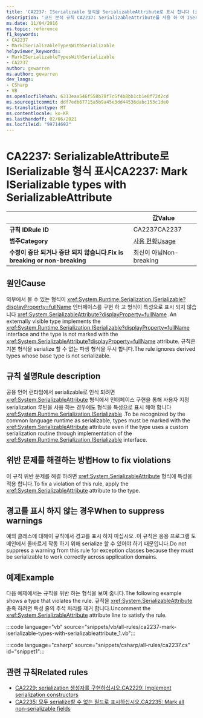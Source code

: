 ```yaml
---
title: 'CA2237: ISerializable 형식을 SerializableAttribute로 표시 합니다 (코드 분석).'
description: '코드 분석 규칙 CA2237: SerializableAttribute를 사용 하 여 ISerializable 형식 표시에 대해 알아봅니다.'
ms.date: 11/04/2016
ms.topic: reference
f1_keywords:
- CA2237
- MarkISerializableTypesWithSerializable
helpviewer_keywords:
- MarkISerializableTypesWithSerializable
- CA2237
author: gewarren
ms.author: gewarren
dev_langs:
- CSharp
- VB
ms.openlocfilehash: 6313eaa546f558b78f7c5f4b8bb1cb1e8f72d2cd
ms.sourcegitcommit: ddf7edb67715a5b9a45e3dd44536dabc153c1de0
ms.translationtype: MT
ms.contentlocale: ko-KR
ms.lasthandoff: 02/06/2021
ms.locfileid: "99714692"
---
```

# <a name="ca2237-mark-iserializable-types-with-serializableattribute"></a><span data-ttu-id="2a052-103">CA2237: SerializableAttribute로 ISerializable 형식 표시</span><span class="sxs-lookup"><span data-stu-id="2a052-103">CA2237: Mark ISerializable types with SerializableAttribute</span></span>

| | <span data-ttu-id="2a052-104">값</span><span class="sxs-lookup"><span data-stu-id="2a052-104">Value</span></span> |
|-|-|
| <span data-ttu-id="2a052-105">**규칙 ID**</span><span class="sxs-lookup"><span data-stu-id="2a052-105">**Rule ID**</span></span> |<span data-ttu-id="2a052-106">CA2237</span><span class="sxs-lookup"><span data-stu-id="2a052-106">CA2237</span></span>|
| <span data-ttu-id="2a052-107">**범주**</span><span class="sxs-lookup"><span data-stu-id="2a052-107">**Category**</span></span> |[<span data-ttu-id="2a052-108">사용 현황</span><span class="sxs-lookup"><span data-stu-id="2a052-108">Usage</span></span>](usage-warnings.md)|
| <span data-ttu-id="2a052-109">**수정이 중단 되거나 중단 되지 않습니다.**</span><span class="sxs-lookup"><span data-stu-id="2a052-109">**Fix is breaking or non-breaking**</span></span> |<span data-ttu-id="2a052-110">최신이 아님</span><span class="sxs-lookup"><span data-stu-id="2a052-110">Non-breaking</span></span>|

## <a name="cause"></a><span data-ttu-id="2a052-111">원인</span><span class="sxs-lookup"><span data-stu-id="2a052-111">Cause</span></span>

<span data-ttu-id="2a052-112">외부에서 볼 수 있는 형식이 <xref:System.Runtime.Serialization.ISerializable?displayProperty=fullName> 인터페이스를 구현 하 고 형식이 특성으로 표시 되지 않습니다 <xref:System.SerializableAttribute?displayProperty=fullName> .</span><span class="sxs-lookup"><span data-stu-id="2a052-112">An externally visible type implements the <xref:System.Runtime.Serialization.ISerializable?displayProperty=fullName> interface and the type is not marked with the <xref:System.SerializableAttribute?displayProperty=fullName> attribute.</span></span> <span data-ttu-id="2a052-113">규칙은 기본 형식을 serialize 할 수 없는 파생 형식을 무시 합니다.</span><span class="sxs-lookup"><span data-stu-id="2a052-113">The rule ignores derived types whose base type is not serializable.</span></span>

## <a name="rule-description"></a><span data-ttu-id="2a052-114">규칙 설명</span><span class="sxs-lookup"><span data-stu-id="2a052-114">Rule description</span></span>

<span data-ttu-id="2a052-115">공용 언어 런타임에서 serializable로 인식 되려면 <xref:System.SerializableAttribute> 형식에서 인터페이스 구현을 통해 사용자 지정 serialization 루틴을 사용 하는 경우에도 형식을 특성으로 표시 해야 합니다 <xref:System.Runtime.Serialization.ISerializable> .</span><span class="sxs-lookup"><span data-stu-id="2a052-115">To be recognized by the common language runtime as serializable, types must be marked with the <xref:System.SerializableAttribute> attribute even if the type uses a custom serialization routine through implementation of the <xref:System.Runtime.Serialization.ISerializable> interface.</span></span>

## <a name="how-to-fix-violations"></a><span data-ttu-id="2a052-116">위반 문제를 해결하는 방법</span><span class="sxs-lookup"><span data-stu-id="2a052-116">How to fix violations</span></span>

<span data-ttu-id="2a052-117">이 규칙 위반 문제를 해결 하려면 <xref:System.SerializableAttribute> 형식에 특성을 적용 합니다.</span><span class="sxs-lookup"><span data-stu-id="2a052-117">To fix a violation of this rule, apply the <xref:System.SerializableAttribute> attribute to the type.</span></span>

## <a name="when-to-suppress-warnings"></a><span data-ttu-id="2a052-118">경고를 표시 하지 않는 경우</span><span class="sxs-lookup"><span data-stu-id="2a052-118">When to suppress warnings</span></span>

<span data-ttu-id="2a052-119">예외 클래스에 대해이 규칙에서 경고를 표시 하지 마십시오 .이 규칙은 응용 프로그램 도메인에서 올바르게 작동 하기 위해 serialize 할 수 있어야 하기 때문입니다.</span><span class="sxs-lookup"><span data-stu-id="2a052-119">Do not suppress a warning from this rule for exception classes because they must be serializable to work correctly across application domains.</span></span>

## <a name="example"></a><span data-ttu-id="2a052-120">예제</span><span class="sxs-lookup"><span data-stu-id="2a052-120">Example</span></span>

<span data-ttu-id="2a052-121">다음 예제에서는 규칙을 위반 하는 형식을 보여 줍니다.</span><span class="sxs-lookup"><span data-stu-id="2a052-121">The following example shows a type that violates the rule.</span></span> <span data-ttu-id="2a052-122">규칙을 <xref:System.SerializableAttribute> 충족 하려면 특성 줄의 주석 처리를 제거 합니다.</span><span class="sxs-lookup"><span data-stu-id="2a052-122">Uncomment the <xref:System.SerializableAttribute> attribute line to satisfy the rule.</span></span>

:::code language="vb" source="snippets/vb/all-rules/ca2237-mark-iserializable-types-with-serializableattribute_1.vb":::

:::code language="csharp" source="snippets/csharp/all-rules/ca2237.cs" id="snippet1":::

## <a name="related-rules"></a><span data-ttu-id="2a052-123">관련 규칙</span><span class="sxs-lookup"><span data-stu-id="2a052-123">Related rules</span></span>

- [<span data-ttu-id="2a052-124">CA2229: serialization 생성자를 구현하십시오.</span><span class="sxs-lookup"><span data-stu-id="2a052-124">CA2229: Implement serialization constructors</span></span>](ca2229.md)
- [<span data-ttu-id="2a052-125">CA2235: 모두 serialize할 수 없는 필드로 표시하십시오.</span><span class="sxs-lookup"><span data-stu-id="2a052-125">CA2235: Mark all non-serializable fields</span></span>](ca2235.md)

